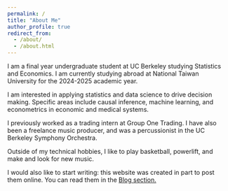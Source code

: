```yaml
---
permalink: /
title: "About Me"
author_profile: true
redirect_from: 
  - /about/
  - /about.html
---
```


I am a final year undergraduate student at UC Berkeley studying Statistics and Economics. I am currently studying abroad at National Taiwan University for the 2024-2025 academic year.

I am interested in applying statistics and data science to drive decision making. Specific areas include causal inference, machine learning, and econometrics in economic and medical systems.

I previously worked as a trading intern at Group One Trading. I have also been a freelance music producer, and was a percussionist in the UC Berkeley Symphony Orchestra.

Outside of my technical hobbies, I like to play basketball, powerlift, and make and look for new music. 

I would also like to start writing: this website was created in part to post them online. You can read them in the [Blog section.](https://dzhang2324.github.io/year-archive/)